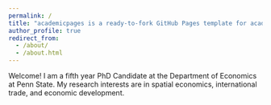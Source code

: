 ```yaml
---
permalink: /
title: "academicpages is a ready-to-fork GitHub Pages template for academic personal websites"
author_profile: true
redirect_from: 
  - /about/
  - /about.html
---
```


Welcome! I am a fifth year PhD Candidate at the Department of Economics at Penn State. My research interests are in spatial economics, international trade, and economic development.